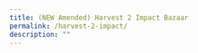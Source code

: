 ```yaml
---
title: (NEW Amended) Harvest 2 Impact Bazaar
permalink: /harvest-2-impact/
description: ""
---
```

<!--
![](/images/Events/question%20113%20-%20b2.jpg)

**Curious about what kind of business ideas the agri-preneurs from Singapore University of Social Sciences (SUSS) are developing? Join the bazaar, listen to their pitch, and buy some food made with the harvest from the SUSS Experiential Urban Farm!**

**Date:** 22 July, 4:00 pm – 7:00 pm<br>
**Admission:** Free (registration required)<br>
**Venue:** Singapore University of Social Sciences (SUSS)<br>
**Organiser:**  Singapore University of Social Sciences (SUSS)

Join students of the SUSS Agri-preneur Incubation Programme at their bazaar where they showcase their business ideas, pitch to customers, and sell their products or services. Come and check out what our young aspiring students are up to, and also sample some delicious food made with the fresh harvest from the SUSS Experiential Urban Farm! 

<a href="https://suss.au1.qualtrics.com/jfe/form/SV_6tatyrO03qOaOlo" target="_blank" class="btn-link">
	<img src="/images/gogreensg_website-32.png">
</a>

<style>
	.btn-link {
		display: inline-block;
	}
	
	a.btn-link[target="_blank"]:after {
		display: none;
	}
	
	.btn-link > img {
		width: 100%;
	}
</style>

-->